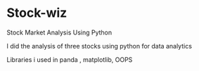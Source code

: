# Stock-wiz
Stock Market Analysis Using Python

I did the analysis of three stocks using python for data analytics 

Libraries i used in panda , matplotlib, OOPS
